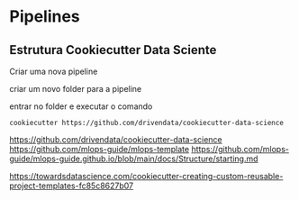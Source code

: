 # Pipelines

## Estrutura Cookiecutter Data Sciente
Criar uma nova pipeline

criar um novo folder para a pipeline

entrar no folder e executar o comando

```console
cookiecutter https://github.com/drivendata/cookiecutter-data-science
```
https://github.com/drivendata/cookiecutter-data-science
https://github.com/mlops-guide/mlops-template
https://github.com/mlops-guide/mlops-guide.github.io/blob/main/docs/Structure/starting.md

https://towardsdatascience.com/cookiecutter-creating-custom-reusable-project-templates-fc85c8627b07